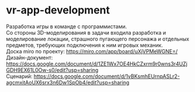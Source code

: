 # vr-app-development
Разработка игры в команде с программистами. <br />
Со стороны 3D-моделирования в задачи входила разработка и моделирование локации, страшного пугающего персонажа и отдельных предметов, требующих подключения к ним игровых механик. <br />
Доска miro по проекту: https://miro.com/app/board/uXjVPMeWGNE=/ <br />
Дизайн-документ: https://docs.google.com/document/d/1ZE1Wx7OE4HkCZxrm9r0wns3r4UZjGDH9EX61L0Ow-s0/edit?usp=sharing <br />
Сценарий: https://docs.google.com/document/d/1vBKsmhEUrnpASLr2-agcmxitAoUX6srx3n6Dw1SpOb4/edit?usp=sharing
